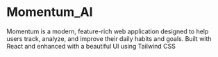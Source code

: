 # Momentum_AI
Momentum is a modern, feature-rich web application designed to help users track, analyze, and improve their daily habits and goals. Built with React and enhanced with a beautiful UI using Tailwind CSS
